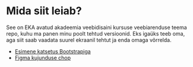 # Mida siit leiab?

See on EKA avatud akadeemia veebidisaini kursuse veebiarenduse teema repo, kuhu ma panen minu poolt tehtud versioonid. Eks igaüks teeb oma, aga siit saab vaadata suurel ekraanil tehtut ja enda omaga võrrelda.

* [Esimene katsetus Bootstrapiga](https://petskratt.github.io/eka8veebidisain/bootstrap-basics/)
*   [Figma kujunduse chop](https://petskratt.github.io/eka8veebidisain/chop-chop/)